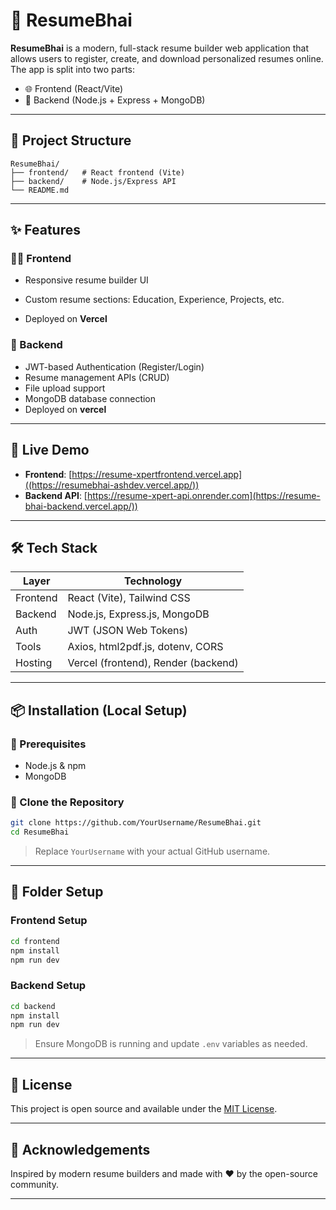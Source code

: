 # 🚀 ResumeBhai

**ResumeBhai** is a modern, full-stack resume builder web application that allows users to register, create, and download personalized resumes online. The app is split into two parts:

- 🌐 Frontend (React/Vite)  
- 🔧 Backend (Node.js + Express + MongoDB)

---

## 🧱 Project Structure

```
ResumeBhai/
├── frontend/   # React frontend (Vite)
├── backend/    # Node.js/Express API
└── README.md
```

---

## ✨ Features

### 👨‍💻 Frontend
- Responsive resume builder UI  
- Custom resume sections: Education, Experience, Projects, etc.  

- Deployed on **Vercel**

### 🔐 Backend
- JWT-based Authentication (Register/Login)  
- Resume management APIs (CRUD)  
- File upload support  
- MongoDB database connection  
- Deployed on **vercel**

---

## 🚀 Live Demo

- **Frontend**: [https://resume-xpertfrontend.vercel.app]((https://resumebhai-ashdev.vercel.app/))  
- **Backend API**: [https://resume-xpert-api.onrender.com](https://resume-bhai-backend.vercel.app/))



---

## 🛠️ Tech Stack

| Layer    | Technology                          |
|----------|--------------------------------------|
| Frontend | React (Vite), Tailwind CSS           |
| Backend  | Node.js, Express.js, MongoDB         |
| Auth     | JWT (JSON Web Tokens)                |
| Tools    | Axios, html2pdf.js, dotenv, CORS     |
| Hosting  | Vercel (frontend), Render (backend)  |

---

## 📦 Installation (Local Setup)

### 🧩 Prerequisites

- Node.js & npm  
- MongoDB

### 🔹 Clone the Repository

```bash
git clone https://github.com/YourUsername/ResumeBhai.git
cd ResumeBhai
```

> Replace `YourUsername` with your actual GitHub username.

---

## 📂 Folder Setup

### Frontend Setup

```bash
cd frontend
npm install
npm run dev
```

### Backend Setup

```bash
cd backend
npm install
npm run dev
```

> Ensure MongoDB is running and update `.env` variables as needed.

---

## 📝 License

This project is open source and available under the [MIT License](LICENSE).

---

## 🙌 Acknowledgements

Inspired by modern resume builders and made with ❤️ by the open-source community.

---

